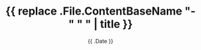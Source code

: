 ---
date: '{{ .Date }}'
draft: true
title: '{{ replace .File.ContentBaseName "-" " " | title }}'
description: ''
tags: []
slug: '{{ .File.ContentBaseName }}'
toc: true
comments: true
---